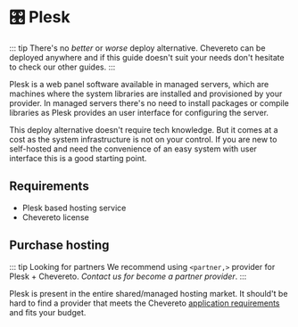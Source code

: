 # 🎛 Plesk

::: tip
There's no *better* or *worse* deploy alternative. Chevereto can be deployed anywhere and if this guide doesn't suit your needs don't hesitate to check our other guides.
:::

Plesk is a web panel software available in managed servers, which are machines where the system libraries are installed and provisioned by your provider. In managed servers there's no need to install packages or compile libraries as Plesk provides an user interface for configuring the server.

This deploy alternative doesn't require tech knowledge. But it comes at a cost as the system infrastructure is not on your control. If you are new to self-hosted and need the convenience of an easy system with user interface this is a good starting point.

## Requirements

* Plesk based hosting service
* Chevereto license

## Purchase hosting

::: tip Looking for partners
We recommend using `<partner,>` provider for Plesk + Chevereto. *Contact us for become a partner provider*.
:::

Plesk is present in the entire shared/managed hosting market. It should't be hard to find a provider that meets the Chevereto [application requirements](php.md) and fits your budget.
